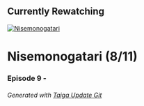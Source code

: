 ﻿
## Currently Rewatching

[![Nisemonogatari](https://s4.anilist.co/file/anilistcdn/media/anime/cover/medium/nx11597-ApDcMuPvRhgr.jpg)](https://anilist.co/anime/11597)

# Nisemonogatari (8/11)

### Episode 9 - 

###### *Generated with [Taiga Update Git](https://github.com/nike4613/taiga-update-git)*